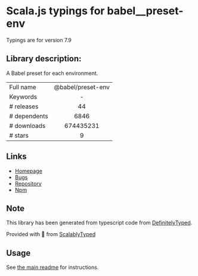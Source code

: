 
# Scala.js typings for babel__preset-env

Typings are for version 7.9

## Library description:
A Babel preset for each environment.

|                    |                 |
| ------------------ | :-------------: |
| Full name          | @babel/preset-env |
| Keywords           | - |
| # releases         | 44 |
| # dependents       | 6846 |
| # downloads        | 674435231 |
| # stars            | 9 |

## Links
- [Homepage](https://babel.dev/docs/en/next/babel-preset-env)
- [Bugs](https://github.com/babel/babel/issues?utf8=%E2%9C%93&q=is%3Aissue+label%3A%22pkg%3A%20preset-env%22+is%3Aopen)
- [Repository](https://github.com/babel/babel)
- [Npm](https://www.npmjs.com/package/%40babel%2Fpreset-env)
    


## Note
This library has been generated from typescript code from [DefinitelyTyped](https://definitelytyped.org).

Provided with :purple_heart: from [ScalablyTyped](https://github.com/oyvindberg/ScalablyTyped)

## Usage
See [the main readme](../../readme.md) for instructions.


